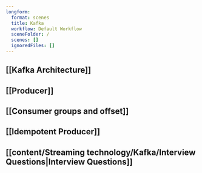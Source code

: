 ```yaml
---
longform:
  format: scenes
  title: Kafka
  workflow: Default Workflow
  sceneFolder: /
  scenes: []
  ignoredFiles: []
---
```

## [[Kafka Architecture]]

## [[Producer]]

## [[Consumer groups and offset]]

## [[Idempotent Producer]]

## [[content/Streaming technology/Kafka/Interview Questions|Interview Questions]]




